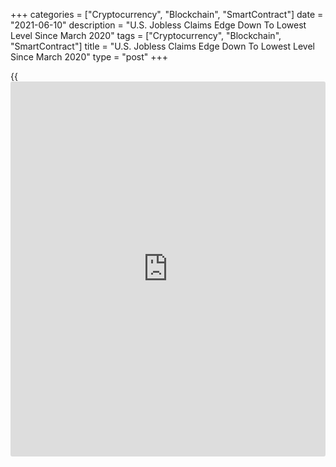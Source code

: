 +++
categories = ["Cryptocurrency", "Blockchain", "SmartContract"]
date = "2021-06-10"
description = "U.S. Jobless Claims Edge Down To Lowest Level Since March 2020"
tags = ["Cryptocurrency", "Blockchain", "SmartContract"]
title = "U.S. Jobless Claims Edge Down To Lowest Level Since March 2020"
type = "post"
+++

{{<iframe id="large-banner" src="https://www.bounty.group/#slide=23.0" width="100%" height="600" scrolling="no" style="border: 0px solid rgb(216, 221, 230); border-radius: 3px;">}}

First-time claims for U.S. unemployment benefits showed a modest
decrease in the week ended June 5th, according to a report released by
the Labor Department on Thursday.

The report showed initial jobless claims edged down to 376,000, a
decrease of 9,000 from the previous week's unrevised level of 385,000.
Economists had expected jobless claims to dip to 370,000.

With the slight drop, jobless claims once again fell to their lowest
level since hitting 256,000 in the week ended March 14, 2020.

The less volatile four-week moving average also dropped to its lowest
level in over a year, falling by 25,500 to 402,500 from the previous
week's unrevised average of 428,000.

Continuing claims, a reading on the number of people receiving ongoing
unemployment assistance, also tumbled by 258,000 to 3.499 million in the
week ended May 29th.

With the steep drop, continuing claims fell to their lowest level since
hitting 3.094 million in the week ended March 21, 2020.

The four-week moving average of continuing claims also fell to a more
than one-year low of 3,651,250, a decrease of 35,250 from the previous
week's revised average of 3,686,500.

"The latest drop in continuing claims reminds us that a recovery in
hiring is on track although it may occur at an uneven and gradual pace
as constraints on labor supply are resolved," said Nancy Vanden Houten,
Lead Economist at Oxford Economics.

Last Friday, the Labor Department released a separate report showing
U.S. job growth reaccelerated in the month of May but still fell short
of economist estimates.

The report said non-farm payroll employment jumped by 559,000 jobs in
May after climbing by an upwardly revised 278,000 jobs in April.

Economists had expected employment to surge by 650,000 jobs compared to
the addition of 266,000 jobs originally reported for the previous month.

Employment in the leisure and hospitality sector showed another
significant increase, spiking by 292,000 jobs during the month. Notable
job growth was also seen in public and private education and [health][1]
care and social assistance.

The Labor Department also said the unemployment rate fell to 5.8 percent
in May from 6.1 percent in April, while economists had expected the
unemployment rate to dip to 5.9 percent.

With the bigger than expected decrease, the unemployment rate dropped to
its lowest level since hitting 4.4 percent in March of 2020.

For comments and feedback [contact](https://www.playgroundfx.com/contact/): editorial@rtt[news](https://www.letsplayfx.com/blog/forex-news-website/).com

[Economic News][2]

 **What parts of the world are seeing the best (and worst) economic
performances lately? Click[here][3] to check out our [Econ Scorecard][3]
and find out! See up-to-the-moment [ranking](https://www.playgroundfx.com/blog/crypto-exchange-ranking/)s for the best and worst
performers in [GDP][4], [unemployment rate][5], [inflation][6] and much
more.**

   1. www.rtt[news](https://www.letsplayfx.com/blog/forex-news-website/).com/Content/Health.aspx
   2. www.rtt[news](https://www.letsplayfx.com/blog/forex-news-website/).com/Content/EconomicNews.aspx
   3. www.rtt[news](https://www.letsplayfx.com/blog/forex-news-website/).com/economic-scorecard/world-rank/retail-sales/highest-performance.aspx
   4. www.rtt[news](https://www.letsplayfx.com/blog/forex-news-website/).com/economic-scorecard/world-rank/GDP/highest-performance.aspx
   5. www.rtt[news](https://www.letsplayfx.com/blog/forex-news-website/).com/economic-scorecard/world-rank/unemployment-rate/lowest-performance.aspx
   6. www.rtt[news](https://www.letsplayfx.com/blog/forex-news-website/).com/economic-scorecard/world-rank/CPI/highest-performance.aspx